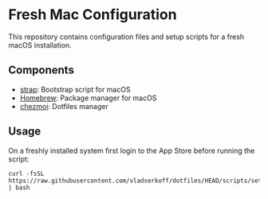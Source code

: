 # Fresh Mac Configuration

This repository contains configuration files and setup scripts for a fresh macOS installation.

## Components

- [strap](https://github.com/MikeMcQuaid/strap): Bootstrap script for macOS
- [Homebrew](https://brew.sh): Package manager for macOS
- [chezmoi](https://www.chezmoi.io/): Dotfiles manager

## Usage

On a freshly installed system first login to the App Store before running the script:
```shell
curl -fsSL https://raw.githubusercontent.com/vladserkoff/dotfiles/HEAD/scripts/setup | bash
```
